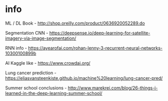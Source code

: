 # info
ML / DL Book - http://shop.oreilly.com/product/0636920052289.do

Segmentation CNN - https://deepsense.io/deep-learning-for-satellite-imagery-via-image-segmentation/

RNN info - https://ayearofai.com/rohan-lenny-3-recurrent-neural-networks-10300100899b

AI Kaggle like - https://www.crowdai.org/

Lung cancer prediction - https://eliasvansteenkiste.github.io/machine%20learning/lung-cancer-pred/

Summer school conclusions - http://www.marekrei.com/blog/26-things-i-learned-in-the-deep-learning-summer-school/
